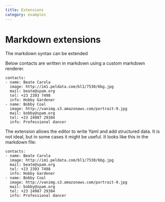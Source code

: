 ```yaml
---
title: Extensions
category: examples
---
```


# Markdown extensions

The markdown syntax can be extended

Below contacts are written in markdown using a custom markdown renderer.

```gbif
contacts:
- name: Beate Carola
  image: http://im1.peldata.com/bl1/7530/6bg.jpg
  mail: beate@spam.org
  tel: +23 2393 7498
  info: Hobby Gardener
- name: Bobby Coal
  image: http://vanimg.s3.amazonaws.com/portrait-9.jpg
  mail: bobby@spam.org
  tel: +23 24987 29384
  info: Professional dancer
```

The extension allows the editor to write Yaml and add structured data. It is not ideal, but in some cases it might be useful. It looks like this in the markdown file:

```
contacts:
- name: Beate Carola
  image: http://im1.peldata.com/bl1/7530/6bg.jpg
  mail: beate@spam.org
  tel: +23 2393 7498
  info: Hobby Gardener
- name: Bobby Coal
  image: http://vanimg.s3.amazonaws.com/portrait-9.jpg
  mail: bobby@spam.org
  tel: +23 24987 29384
  info: Professional dancer
```